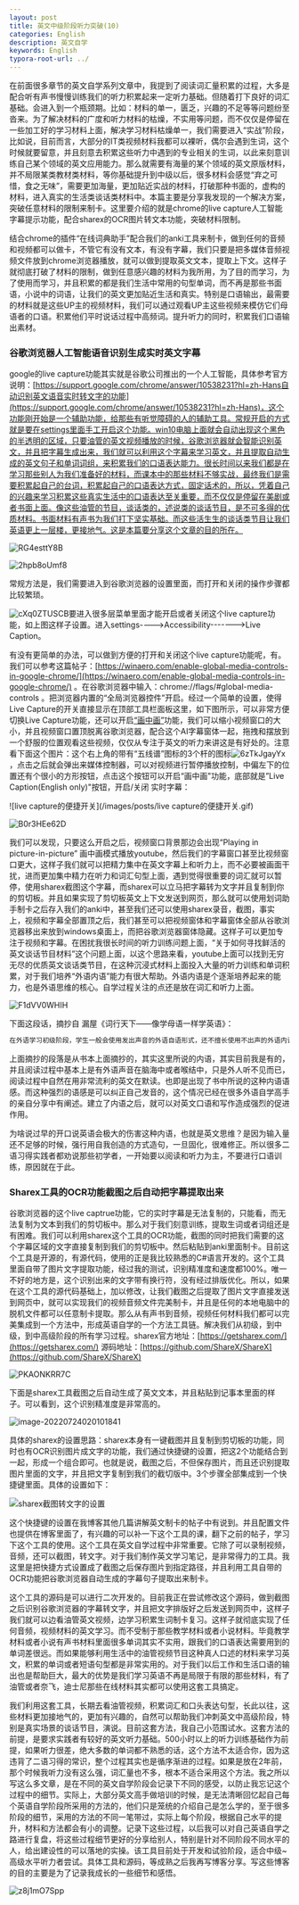 ```yaml
---
layout: post
title: 英文中级阶段听力突破(10)
categories: English
description: 英文自学
keywords: English
typora-root-url: ../
---
```


在前面很多章节的英文自学系列文章中，我提到了阅读词汇量积累的过程，大多是配合听有声书慢慢训练我们的听力积累起来一定听力基础。但随着打下良好的词汇基础。会进入到一个瓶颈期。比如：材料的单一，匮乏，兴趣的不足等等问题纷至沓来。为了解决材料的广度和听力材料的枯燥，不实用等问题，而不仅仅是停留在一些加工好的学习材料上面，解决学习材料枯燥单一，我们需要进入“实战”阶段，比如说，目前而言，大部分的IT类视频材料我都可以裸听，偶尔会遇到生词，这个时候就要留意，并且刻意去积累这些听力中遇到的专业相关的生词，以此来刻意训练自己某个领域的英文应用能力。那么就需要有海量的某个领域的英文原版材料，并不局限某类教材类材料，等你基础提升到中级以后，很多材料会感觉“弃之可惜，食之无味”，需要更加海量，更加贴近实战的材料，打破那种书面的，虚构的材料，进入真实的生活类谈话类材料中。本篇主要是分享我发现的一个解决方案，突破任意材料的限制来制卡。这里要介绍的就是chrome的live capture人工智能字幕提示功能，配合sharex的OCR图片转文本功能，突破材料限制。

结合chrome的插件“在线词典助手”配合我们的anki工具来制卡，做到任何的音频和视频都可以做卡，不管它有没有文本，有没有字幕，我们只要是把多媒体音频视频文件放到chrome浏览器播放，就可以做到提取英文文本，提取上下文。这样子就彻底打破了材料的限制，做到任意感兴趣的材料为我所用，为了目的而学习，为了使用而学习，并且积累的都是我们生活中常用的句型单词，而不再是那些书面语，小说中的词语，让我们的英文更加贴近生活和真实。特别是口语输出，最需要的材料就是这些UP主的视频材料，我们可以通过观看UP主这些视频来模仿它们母语者的口语。积累他们平时说话过程中高频词。提升听力的同时，积累我们口语输出素材。

### 谷歌浏览器人工智能语音识别生成实时英文字幕

google的live capture功能其实就是谷歌公司推出的一个人工智能，具体参考官方说明：[https://support.google.com/chrome/answer/10538231?hl=zh-Hans自动识别英文语音实时转文字的功能](https://support.google.com/chrome/answer/10538231?hl=zh-Hans)，这个功能刚开始是一个辅助功能，给那些有听觉障碍的人的辅助工具。常规开启的方式就是要在settings里面手工开启这个功能。win10电脑上面就会自动出现这个黑色的半透明的区域，只要油管的英文视频播放的时候，谷歌浏览器就会智能识别英文，并且把字幕生成出来，我们就可以利用这个字幕来学习英文，并且提取自动生成的英文句子和单词词组，来积累我们的口语表达能力。很长时间以来我们都是在学习那些别人为我们准备好的材料，而课本中的那些材料不够实战，最终我们是需要积累起自己的台词，积累起自己的口语表达方式，固定话术的，所以，凭着自己的兴趣来学习积累这些真实生活中的口语表达至关重要，而不仅仅是停留在美剧或者书面上面。像这些油管的节目，谈话类的，述说类的谈话节目，是不可多得的优质材料。书面材料有声书为我们打下坚实基础。而这些活生生的谈话类节目让我们英语更上一层楼，更接地气。这是本篇要分享这个文章的目的所在。

![RG4esttY8B](/images/posts/RG4esttY8B.png)

![2hpb8oUmf8](/images/posts/2hpb8oUmf8.png)

常规方法是，我们需要进入到谷歌浏览器的设置里面，而打开和关闭的操作步骤都比较繁琐。

![cXq0ZTUSCB](/images/posts/cXq0ZTUSCB.png)要进入很多层菜单里面才能开启或者关闭这个live capture功能，如上图这样子设置。进入settings---->Accessibility------->Live Caption。

有没有更简单的办法，可以做到方便的打开和关闭这个live capture功能呢，有。我们可以参考这篇帖子：[https://winaero.com/enable-global-media-controls-in-google-chrome/](https://winaero.com/enable-global-media-controls-in-google-chrome/) 。在谷歌浏览器中输入：chrome://flags/#global-media-controls 。把浏览器内置的“全局浏览器控件”开启。经过一个简单的设置，使得Live Capture的开关直接显示在顶部工具栏面板这里，如下图所示，可以非常方便切换Live Capture功能，还可以开启[“画中画”](https://winaero.com/enable-picture-picture-google-chrome/)功能，我们可以缩小视频窗口的大小，并且视频窗口置顶脱离谷歌浏览器，配合这个AI字幕窗体一起，拖拽和摆放到一个舒服的位置观看这些视频，仅仅从专注于英文的听力来讲这是有好处的。注意看下面这个图片：这个右上角的带有“五线谱”图标的3个杆的图标![6zTkJgayYx](/images/posts/6zTkJgayYx.png)，点击之后就会弹出来媒体控制器，可以对视频进行暂停播放控制，中偏左下的位置还有个很小的方形按钮，点击这个按钮可以开启“画中画"功能，底部就是”Live Caption(English only)"按钮，开启/关闭 实时字幕：

![live capture的便捷开关](/images/posts/live capture的便捷开关.gif)

![B0r3HEe62D](/images/posts/B0r3HEe62D.png)



我们可以发现，只要这么开启之后，视频窗口背景那边会出现“Playing in picture-in-picture” 画中画模式播放youtube，然后我们的字幕窗口甚至比视频窗口更大，这样子我们就可以把精力集中在英文字幕上和听力上，而不必要被画面干扰，进而更加集中精力在听力和词汇句型上面，遇到觉得很重要的词汇就可以暂停，使用sharex截图这个字幕，而sharex可以立马把字幕转为文字并且复制到你的剪切板。并且如果实现了剪切板英文上下文发送到网页，那么就可以使用划词助手制卡之后存入我们的anki中，甚至我们还可以使用sharex录音，截图，事实上，视频和字幕全部置顶之后，我们甚至可以把视频窗体和字幕窗体全部从谷歌浏览器移出来放到windows桌面上，而把谷歌浏览器窗体隐藏。这样子可以更加专注于视频和字幕。在困扰我很长时间的听力训练问题上面，“关于如何寻找鲜活的英文谈话节目材料”这个问题上面，以这个思路来看，youtube上面可以找到无穷无尽的优质英文谈话类节目，在这种沉浸式材料上面投入大量的听力训练和单词积累，对于我们培养“外语内语”能力有很大帮助。外语内语是个逐渐培养起来的能力，也是外语思维的核心。自学过程关注的点还是放在词汇和听力上面。

![F1dVV0WHIH](/images/posts/F1dVV0WHIH.png)

下面这段话，摘抄自 漏屋《词行天下——像学母语一样学英语》：

````c++
在外语学习初级阶段，学生一般会使用发出声音的外语自语形式，还不擅长使用不出声的外语内语。语言学家认为，在外语学习初期，尝试用外语出声的自言自语很重要，对外语内语的形成很有帮助。而随着外语能力的逐渐提高，自语的现象一般会逐渐减少，但使用不发出声音的外语内语的量却越来越多。外语内语具备如下特点：1.在头脑中是有声音的，尽管外人听不到。2.结构简洁，有时可以延长和拓展。3........5.一些语言学家还认为，克拉申提出的“监察理论(monitor hypothesis)”，即对自己的外语口头或书面形式的输出正确性进行的有意识的监控行为，也主要是通过内语形式来实现的。
````

上面摘抄的段落是从书本上面摘抄的，其实这里所说的内语，其实目前我是有的，并且阅读过程中基本上是有外语声音在脑海中或者喉结中，只是外人听不见而已，阅读过程中自然在用非常流利的英文在默读。也即是出现了书中所说的这种内语语感。而这种强烈的语感是可以纠正自己发音的，这个情况已经在很多外语自学高手的亲自分享中有阐述。建立了内语之后，就可以对英文口语和写作造成强烈的促进作用。

为啥说过早的开口说英语会极大的伤害这种内语，也就是英文思维？是因为输入量还不足够的时候，强行用自我创造的方式造句，一旦固化，很难修正。所以很多二语习得实践者都劝说那些初学者，一开始要以阅读和听力为主，不要进行口语训练，原因就在于此。



### Sharex工具的OCR功能截图之后自动把字幕提取出来

谷歌浏览器的这个live captrue功能，它的实时字幕是无法复制的，只能看，而无法复制为文本到我们的剪切板中。那么对于我们刻意训练，提取生词或者词组还是有困难。我们可以利用sharex这个工具的OCR功能，截图的同时把我们需要的这个字幕区域的文字直接复制到我们的剪切板中。然后粘贴到anki里面制卡。目前这个工具是开源的，有源代码，使用的正是我比较熟悉的C#语言开发的。这个工具里面自带了图片文字提取功能，经过我的测试，识别精准度和速度都100%。唯一不好的地方是，这个识别出来的文字带有换行符，没有经过排版优化。所以，如果在这个工具的源代码基础上，加以修改，让我们截图之后提取了图片文字直接发送到网页中，就可以实现我们的视频音频文件完美制卡，并且是任何的本地电脑中的脱机文件都可以任意制卡提取。那么从有声书到音频，视频任何材料我们都可以完美集成到一个方法中，形成英语自学的一个方法工具链。解决我们从初级，到中级，到中高级阶段的所有学习过程。sharex官方地址：[https://getsharex.com/](https://getsharex.com/)    源码地址：[https://github.com/ShareX/ShareX](https://github.com/ShareX/ShareX)

![PKAONKRR7C](/images/posts/PKAONKRR7C.png)



下面是sharex工具截图之后自动生成了英文文本，并且粘贴到记事本里面的样子。可以看到，这个识别精准度是非常高的。

![image-20220724020101841](/images/posts/image-20220724020101841.png)



具体的sharex的设置思路：sharex本身有一键截图并且复制到剪切板的功能，同时也有OCR识别图片成文字的功能，我们通过快捷键的设置，把这2个功能结合到一起，形成一个组合即可。也就是说，截图之后，不但保存图片，而且还识别提取图片里面的文字，并且把文字复制到我们的截切版中。3个步骤全部集成到一个快捷键里面。具体的设置如下：

![sharex截图转文字的设置](/images/posts/sharex截图转文字的设置.gif)

这个快捷键的设置在我博客其他几篇讲解英文制卡的帖子中有说到。并且配置文件也提供在博客里面了，有兴趣的可以补一下这个工具的课，翻下之前的帖子，学习下这个工具的使用。这个工具在英文自学过程中非常重要。它除了可以录制视频，音频，还可以截图，转文字。对于我们制作英文学习笔记，是非常得力的工具。我这里是把快捷方式设置成了截图之后保存图片到指定路径，并且利用工具自带的OCR功能把谷歌浏览器自动生成的字幕句子提取出来制卡。

这个工具的源码是可以进行二次开发的。目前我正在尝试修改这个源码，做到截图之后识别谷歌浏览器的字幕转文字，并且把文字排版好之后发送到网页中，这样子我们就可以边看油管英文视频，边学习积累生词制卡复习。这样子就彻底实现了任何音频，视频材料的英文学习。而不受制于那些教学材料或者小说材料。毕竟教学材料或者小说有声书材料里面很多单词其实不实用，跟我们的口语表达需要用到的单词差很远。而如果能够利用生活中的油管视频节目这种真人口述的材料来学习英文，积累的单词或者短语句型都是非常实用的。对于我们以后工作和生活口语的输出也是帮助巨大，最大的优势是我们学习英语不再是局限于有限的那些材料，有了油管或者奈飞，迪士尼那些在线材料其实都可以使用这套工具搞定。

我们利用这套工具，长期去看油管视频，积累词汇和口头表达句型，长此以往，这些材料更加接地气的，更加有兴趣的，自然可以帮助我们冲刺英文中高级阶段，特别是真实场景的谈话节目，演说。目前这套方法，我自己小范围试水。这套方法的前提，是要求实践者有较好的英文听力基础。500小时以上的听力训练基础作为前提，如果听力很差，绝大多数的单词都不熟悉的话，这个方法不太适合你，因为这违背了二语习得的常识，整个过程其实也是循序渐进的过程。如果是放在2年前，那个时候我听力没有这么强，词汇量也不多，根本不适合采用这个方法。我之所以写这么多文章，是在不同的英文自学阶段会记录下不同的感受，以防止我忘记这个过程中的细节。实际上，大部分英文高手做培训的时候，是无法清晰回忆起自己每个英语自学阶段所采用的方法的，他们只是笼统的介绍自己是怎么学的，至于很多阶段的细节，采用的方法的不同一笔带过，实际上每个阶段，根据自己水平的提升，材料和方法都会有小的调整。记录下这些过程，以后我可以对自己英语自学之路进行复盘，将这些过程细节更好的分享给别人，特别是针对不同阶段不同水平的人，给出建设性的可以落地的实操。该工具目前处于开发和试验阶段，适合中级~高级水平听力者尝试。具体工具和源码，等成熟之后我再写博客分享。写这些博客的目的主要是为了记录我成长的一些细节和感悟。



![z8j1mO7Spp](/images/posts/z8j1mO7Spp.png)



